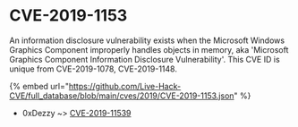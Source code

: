 # CVE-2019-1153

An information disclosure vulnerability exists when the Microsoft Windows Graphics Component improperly handles objects in memory, aka 'Microsoft Graphics Component Information Disclosure Vulnerability'. This CVE ID is unique from CVE-2019-1078, CVE-2019-1148.

{% embed url="https://github.com/Live-Hack-CVE/full_database/blob/main/cves/2019/CVE-2019-1153.json" %}


* 0xDezzy ~> [CVE-2019-11539](https://zeste.alice-snow.ru/2019/database/cve-2019-1153/cve-2019-11539-0xdezzy)